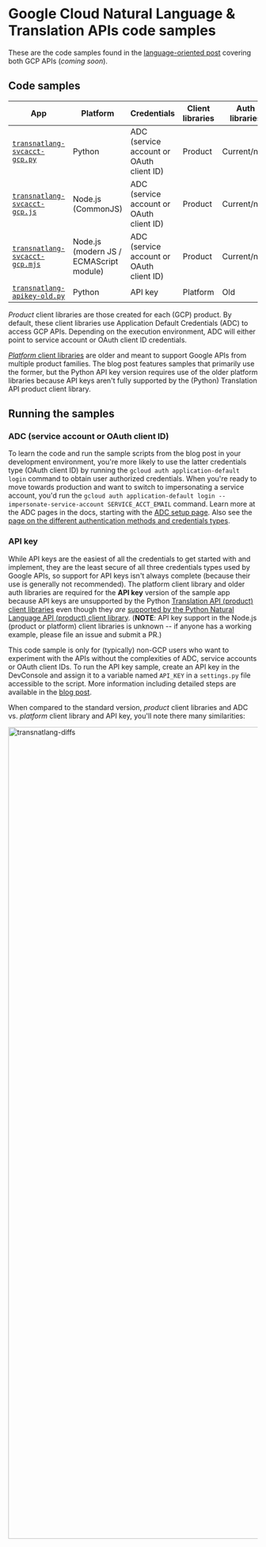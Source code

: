# Google Cloud Natural Language & Translation APIs code samples

These are the code samples found in the [language-oriented post](https://dev.to/wescpy/text-based-language-processing-enhanced-with-aiml-1b1h) covering both GCP APIs (_coming soon_).

## Code samples
App | Platform | Credentials | Client libraries | Auth libraries
--- | --- | --- | --- | ---
[`transnatlang-svcacct-gcp.py`](transnatlang-svcacct-gcp.py) | Python | ADC (service account or OAuth client ID) | Product | Current/new
[`transnatlang-svcacct-gcp.js`](transnatlang-svcacct-gcp.js) | Node.js (CommonJS) | ADC (service account or OAuth client ID) | Product | Current/new
[`transnatlang-svcacct-gcp.mjs`](transnatlang-svcacct-gcp.mjs) | Node.js (modern JS / ECMAScript module) | ADC (service account or OAuth client ID) | Product | Current/new
[`transnatlang-apikey-old.py`](transnatlang-apikey-old.py) | Python | API key | Platform | Old

_Product_ client libraries are those created for each (GCP) product. By default, these client libraries use Application Default Credentials (ADC) to access GCP APIs. Depending on the execution environment, ADC will either point to service account or OAuth client ID credentials.

[_Platform_ client libraries](https://developers.google.com/api-client-library) are older and meant to support Google APIs from multiple product families. The blog post features samples that primarily use the former, but the Python API key version requires use of the older platform libraries because API keys aren't fully supported by the (Python) Translation API product client library.


## Running the samples

### ADC (service account or OAuth client ID)
To learn the code and run the sample scripts from the blog post in your development environment, you're more likely to use the latter credentials type (OAuth client ID) by running the `gcloud auth application-default login` command to obtain user authorized credentials. When you're ready to move towards production and want to switch to impersonating a service account, you'd run the `gcloud auth application-default login --impersonate-service-account SERVICE_ACCT_EMAIL` command. Learn more at the ADC pages in the docs, starting with the [ADC setup page](https://cloud.google.com/docs/authentication/provide-credentials-adc). Also see the [page on the different authentication methods and credentials types](https://cloud.google.com/docs/authentication).

### API key

While API keys are the easiest of all the credentials to get started with and implement, they are the least secure of all three credentials types used by Google APIs, so support for API keys isn't always complete (because their use is generally not recommended). The platform client library and older auth libraries are required for the **API key** version of the sample app because API keys are unsupported by the Python [Translation API (product) client libraries](https://cloud.google.com/translate/docs/setup#installing_client_libraries) even though they _are_ [supported by the Python Natural Language API (product) client library](https://cloud.google.com/docs/authentication/api-keys#using-with-client-libs). (**NOTE**: API key support in the Node.js (product or platform) client libraries is unknown -- if anyone has a working example, please file an issue and submit a PR.)

This code sample is only for (typically) non-GCP users who want to experiment with the APIs without the complexities of ADC, service accounts or OAuth client IDs. To run the API key sample, create an API key in the DevConsole and assign it to a variable named `API_KEY` in a `settings.py` file accessible to the script. More information including detailed steps are available in the [blog post](https://dev.to/wescpy/text-based-language-processing-enhanced-with-aiml-1b1h).

When compared to the standard version, _product_ client libraries and ADC vs. _platform_ client library and API key, you'll note there many similarities:

<img width="1639" alt="transnatlang-diffs" src="https://github.com/wescpy/google/assets/1102504/0ae03ec6-afb0-4fbc-b644-c3e12c41a548">

